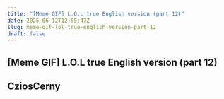 ```yaml
---
title: "[Meme GIF] L.O.L true English version (part 12)"
date: 2025-06-12T12:55:47Z
slug: meme-gif-lol-true-english-version-part-12
draft: false
---
```


## [Meme GIF] L.O.L true English version (part 12)

## CziosCerny

